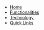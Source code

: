 * [Home](/)
* [Functionalities](functionalities.md)
* [Technology](technology.md)
* [Quick Links](links.md)